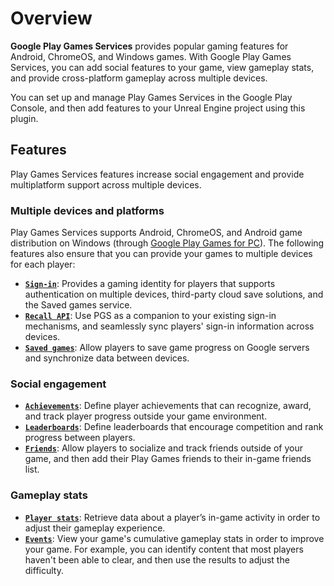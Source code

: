 # Overview

__Google Play Games Services__ provides popular gaming features for Android, ChromeOS, and Windows games. With Google Play Games Services, you can add social features to your game, view gameplay stats, and provide cross-platform gameplay across multiple devices.

You can set up and manage Play Games Services in the Google Play Console, and then add features to your Unreal Engine project using this plugin.

## Features

Play Games Services features increase social engagement and provide multiplatform support across multiple devices.

### Multiple devices and platforms

Play Games Services supports Android, ChromeOS, and Android game distribution on Windows (through [Google Play Games for PC](https://developer.android.com/games/playgames/overview)). The following features also ensure that you can provide your games to multiple devices for each player:

* [__`Sign-in`__](features/sign-in.md): Provides a gaming identity for players that supports authentication on multiple devices, third-party cloud save solutions, and the Saved games service.
* [__`Recall API`__](features/recall-api.md): Use PGS as a companion to your existing sign-in mechanisms, and seamlessly sync players' sign-in information across devices.
* [__`Saved games`__](): Allow players to save game progress on Google servers and synchronize data between devices.

### Social engagement

* [__`Achievements`__](): Define player achievements that can recognize, award, and track player progress outside your game environment.
* [__`Leaderboards`__](): Define leaderboards that encourage competition and rank progress between players.
* [__`Friends`__](): Allow players to socialize and track friends outside of your game, and then add their Play Games friends to their in-game friends list.

### Gameplay stats

* [__`Player stats`__](): Retrieve data about a player’s in-game activity in order to adjust their gameplay experience.
* [__`Events`__](): View your game's cumulative gameplay stats in order to improve your game. For example, you can identify content that most players haven't been able to clear, and then use the results to adjust the difficulty.